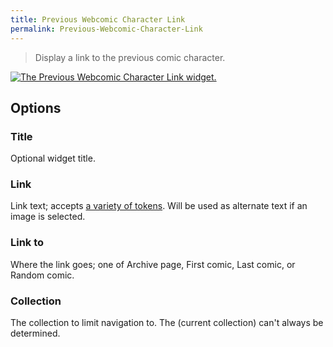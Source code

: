 ```yaml
---
title: Previous Webcomic Character Link
permalink: Previous-Webcomic-Character-Link
---
```


> Display a link to the previous comic character.

[![The Previous Webcomic Character Link widget.](srv/Previous-Webcomic-Character-Link.png)](srv/Previous-Webcomic-Character-Link.png)

## Options

### Title
Optional widget title.

### Link
Link text; accepts
[a variety of tokens](get_webcomic_term_link_tokens). Will be used as
alternate text if an image is selected.

### Link to
Where the link goes; one of Archive page, First comic, Last
comic, or Random comic.

### Collection
The collection to limit navigation to. The (current
collection) can't always be determined.
